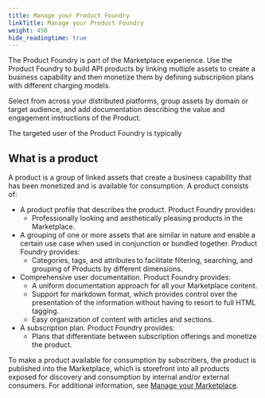 ```yaml
---
title: Manage your Product Foundry
linkTitle: Manage your Product Foundry
weight: 450
hide_readingtime: true
---
```


The Product Foundry is part of the Marketplace experience. Use the Product Foundry to build API products by linking multiple assets to create a business capability and then monetize them by defining subscription plans with different charging models.  

Select from across your distributed platforms, group assets by domain or target audience, and add documentation describing the value and engagement instructions of the Product.

The targeted user of the Product Foundry is typically

## What is a product

A product is a group of linked assets that create a business capability that has been monetized and is available for consumption. A product consists of:

* A product profile that describes the product. Product Foundry provides:
    * Professionally looking and aesthetically pleasing products in the Marketplace.
* A grouping of one or more assets that are similar in nature and enable a certain use case when used in conjunction or bundled together. Product Foundry provides:
    * Categories, tags, and attributes to facilitate filtering, searching, and grouping of Products by different dimensions.
* Comprehensive user documentation. Product Foundry provides:
    * A uniform documentation approach for all your Marketplace content.
    * Support for markdown format, which provides control over the presentation of the information without having to resort to full HTML tagging.
    * Easy organization of content with articles and sections.
* A subscription plan. Product Foundry provides:
    * Plans that differentiate between subscription offerings and monetize the product.

To make a product available for consumption by subscribers, the product is published into the Marketplace, which is storefront into all products exposed for discovery and consumption by internal and/or external consumers. For additional information, see [Manage your Marketplace](/docs/manage_marketplace/).
